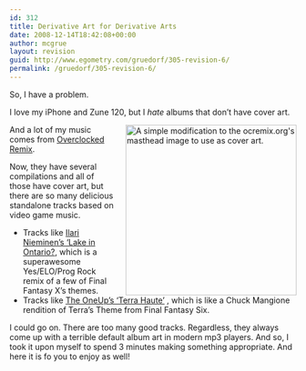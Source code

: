 ```yaml
---
id: 312
title: Derivative Art for Derivative Arts
date: 2008-12-14T18:42:08+00:00
author: mcgrue
layout: revision
guid: http://www.egometry.com/gruedorf/305-revision-6/
permalink: /gruedorf/305-revision-6/
---
```

So, I have a problem.

I love my iPhone and Zune 120, but I _hate_ albums that don&#8217;t have cover art.

<div style="float: right; margin-left: 20px;">
  <a href="http://www.egometry.com/wp-content/uploads/2008/12/ocr_cover.png"><img class="size-medium wp-image-306" title="OCRemix Cover Art" src="http://www.egometry.com/wp-content/uploads/2008/12/ocr_cover-300x300.png" alt="A simple modification to the ocremix.org's masthead image to use as cover art." width="300" height="300" srcset="https://www.egometry.com/i/2008/12/ocr_cover-300x300.png 300w, https://www.egometry.com/i/2008/12/ocr_cover-150x150.png 150w, https://www.egometry.com/i/2008/12/ocr_cover.png 697w" sizes="(max-width: 300px) 85vw, 300px" /></a>
</div>

And a lot of my music comes from [Overclocked Remix](http://www.ocremix.org/).

Now, they have [](http://www.ocremix.org/albums)several compilations and all of those have cover art, but there are so many delicious standalone tracks based on video game music.

  * Tracks like [Ilari Nieminen&#8217;s &#8216;Lake in Ontario?](http://www.ocremix.org/remix/OCR01560), which is a superawesome Yes/ELO/Prog Rock remix of a few of Final Fantasy X&#8217;s themes.
  * Tracks like  [The OneUp&#8217;s &#8216;Terra Haute&#8217;](http://www.ocremix.org/remix/OCR01762) , which is like a Chuck Mangione rendition of Terra&#8217;s Theme from Final Fantasy Six.

I could go on. There are too many good tracks. Regardless, they always come up with a terrible default album art in modern mp3 players. And so, I took it upon myself to spend 3 minutes making something appropriate. And here it is fo you to enjoy as well!